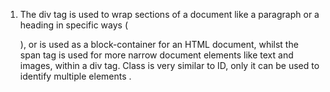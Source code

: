 1. The div tag is used to wrap sections of a document like a paragraph or a heading in specific ways (<p id="for example ">), or is used as a block-container for an HTML document, whilst the span tag is used for more narrow document elements like text and images, within a div tag. Class is very similar to ID, only it can be used to identify multiple elements  .

